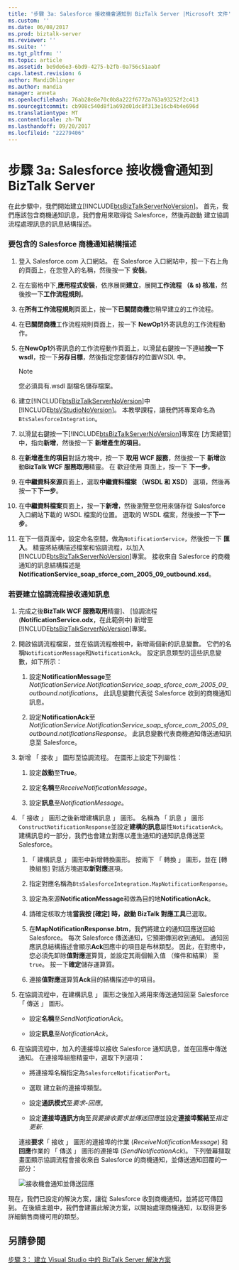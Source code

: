 ```yaml
---
title: '步驟 3a: Salesforce 接收機會通知到 BizTalk Server |Microsoft 文件'
ms.custom: ''
ms.date: 06/08/2017
ms.prod: biztalk-server
ms.reviewer: ''
ms.suite: ''
ms.tgt_pltfrm: ''
ms.topic: article
ms.assetid: be9de6e3-6bd9-4275-b2fb-0a756c51aabf
caps.latest.revision: 6
author: MandiOhlinger
ms.author: mandia
manager: anneta
ms.openlocfilehash: 76ab28e8e70c0b8a222f6772a763a93252f2c413
ms.sourcegitcommit: cb908c540d8f1a692d01dc8f313e16cb4b4e696d
ms.translationtype: MT
ms.contentlocale: zh-TW
ms.lasthandoff: 09/20/2017
ms.locfileid: "22279406"
---
```

# <a name="step-3a-receive-salesforce-opportunity-notification-into-biztalk-server"></a>步驟 3a: Salesforce 接收機會通知到 BizTalk Server
在此步驟中，我們開始建立[!INCLUDE[btsBizTalkServerNoVersion](../includes/btsbiztalkservernoversion-md.md)]。 首先，我們應該包含商機通知訊息，我們會用來取得從 Salesforce，然後再啟動 建立協調流程處理訊息的訊息結構描述。  
  
### <a name="to-include-the-salesforce-opportunities-notification-schema"></a>要包含的 Salesforce 商機通知結構描述  
  
1.  登入 Salesforce.com 入口網站。 在 Salesforce 入口網站中，按一下右上角的頁面上，在您登入的名稱，然後按一下 **安裝**。  
  
2.  在左窗格中下,**應用程式安裝**，依序展開**建立**，展開**工作流程 （& s) 核准**，然後按一下**工作流程規則**。  
  
3.  在**所有工作流程規則**頁面上，按一下**已關閉商機**您稍早建立的工作流程。  
  
4.  在**已關閉商機**工作流程規則頁面上，按一下  **NewOp1**外寄訊息的工作流程動作。  
  
5.  在**NewOp1**外寄訊息的工作流程動作頁面上，以滑鼠右鍵按一下連結**按一下 wsdl**，按一下**另存目標**，然後指定您要儲存的位置WSDL 中。  
  
    > [!NOTE]
    >  您必須具有.wsdl 副檔名儲存檔案。  
  
6.  建立[!INCLUDE[btsBizTalkServerNoVersion](../includes/btsbiztalkservernoversion-md.md)]中[!INCLUDE[btsVStudioNoVersion](../includes/btsvstudionoversion-md.md)]。 本教學課程，讓我們將專案命名為`BtsSalesforceIntegration`。  
  
7.  以滑鼠右鍵按一下[!INCLUDE[btsBizTalkServerNoVersion](../includes/btsbiztalkservernoversion-md.md)]專案在 [方案總管] 中，指向**新增**，然後按一下 **新增產生的項目**。  
  
8.  在**新增產生的項目**對話方塊中，按一下 **取用 WCF 服務**，然後按一下 **新增**啟動**BizTalk WCF 服務取用**精靈。 在 歡迎使用 頁面上，按一下 **下一步**。  
  
9. 在**中繼資料來源**頁面上，選取**中繼資料檔案 （WSDL 和 XSD）** 選項，然後再按一下**下一步**。  
  
10. 在**中繼資料檔案**頁面上，按一下**新增**，然後瀏覽至您用來儲存從 Salesforce 入口網站下載的 WSDL 檔案的位置。 選取的 WSDL 檔案，然後按一下**下一步**。  
  
11. 在下一個頁面中，設定命名空間，做為`NotificationService`，然後按一下 **匯入**。 精靈將結構描述檔案和協調流程，以加入[!INCLUDE[btsBizTalkServerNoVersion](../includes/btsbiztalkservernoversion-md.md)]專案。 接收來自 Salesforce 的商機通知的訊息結構描述是**NotificationService_soap_sforce_com_2005_09_outbound.xsd**。  
  
### <a name="to-create-an-orchestration-to-receive-the-notification-message"></a>若要建立協調流程接收通知訊息  
  
1.  完成之後**BizTalk WCF 服務取用**精靈]、 [協調流程 (**NotificationService.odx**，在此範例中) 新增至[!INCLUDE[btsBizTalkServerNoVersion](../includes/btsbiztalkservernoversion-md.md)]專案。  
  
2.  開啟協調流程檔案，並在協調流程檢視中，新增兩個新的訊息變數。 它們的名稱`NotificationMessage`和`NotificationAck`。 設定訊息類型的這些訊息變數，如下所示：  
  
    1.  設定**NotificationMessage**至*NotificationService.NotificationService_soap_sforce_com_2005_09_outbound.notifications*。 此訊息變數代表從 Salesforce 收到的商機通知訊息。  
  
    2.  設定**NotificationAck**至*NotificationService.NotificationService_soap_sforce_com_2005_09_outbound.notificationsResponse*。 此訊息變數代表商機通知傳送通知訊息至 Salesforce。  
  
3.  新增 「 接收 」 圖形至協調流程。 在圖形上設定下列屬性：  
  
    1.  設定**啟動**至**True**。  
  
    2.  設定**名稱**至*ReceiveNotificationMessage*。  
  
    3.  設定**訊息**至*NotificationMessage*。  
  
4.  「 接收 」 圖形之後新增建構訊息 」 圖形。 名稱為 「 訊息 」 圖形`ConstructNotificationResponse`並設定**建構的訊息**屬性`NotificationAck`。 建構訊息的一部分，我們也會建立對應以產生通知的通知訊息傳送至 Salesforce。  
  
    1.  「 建構訊息 」 圖形中新增轉換圖形。 按兩下 「 轉換 」 圖形，並在 [轉換組態] 對話方塊選取**新對應**選項。  
  
    2.  指定對應名稱為`BtsSalesforceIntegration.MapNotificationResponse`。  
  
    3.  設定為來源**NotificationMessage**和做為目的地**NotificationAck**。  
  
    4.  請確定核取方塊**當我按 [確定] 時，啟動 BizTalk 對應工具**已選取。  
  
    5.  在**MapNotificationResponse.btm**，我們將建立的通知回應送回給 Salesforce。 每次 Salesforce 傳送通知，它預期傳回收到通知。 通知回應訊息結構描述會顯示**Ack**回應中的項目是布林類型。 因此，在對應中，您必須先卸除**值對應**運算質，並設定其兩個輸入值 （條件和結果） 至`true`。 按一下**確定**儲存運算質。  
  
    6.  連接**值對應**運算質**Ack**目的結構描述中的項目。  
  
5.  在協調流程中，在建構訊息 」 圖形之後加入將用來傳送通知回至 Salesforce 「 傳送 」 圖形。  
  
    -   設定**名稱**至*SendNotificationAck*。  
  
    -   設定**訊息**至*NotificationAck*。  
  
6.  在協調流程中，加入的連接埠以接收 Salesforce 通知訊息，並在回應中傳送通知。 在連接埠組態精靈中，選取下列選項：  
  
    -   將連接埠名稱指定為`SalesforceNotificationPort`。  
  
    -   選取 建立新的連接埠類型。  
  
    -   設定**通訊模式**至*要求-回應*。  
  
    -   設定**連接埠通訊方向**至*我要接收要求並傳送回應*並設定**連接埠繫結**至*指定更新*.  
  
     連接**要求**「 接收 」 圖形的連接埠的作業 (*ReceiveNotificationMessage*) 和**回應**作業的 「 傳送 」 圖形的連接埠 (*SendNotificationAck*)。 下列螢幕擷取畫面顯示協調流程會接收來自 Salesforce 的商機通知，並傳送通知回覆的一部分：  
  
     ![接收機會通知並傳送回應](../core/media/bts-sf-recvnotificationorch.jpg "BTS_SF_RecvNotificationOrch")  
  
 現在，我們已設定的解決方案，讓從 Salesforce 收到商機通知，並將認可傳回到。 在後續主題中，我們會建置此解決方案，以開始處理商機通知，以取得更多詳細銷售商機可用的類型。  
  
## <a name="see-also"></a>另請參閱  
 [步驟 3： 建立 Visual Studio 中的 BizTalk Server 解決方案](../core/step-3-create-the-biztalk-server-solution-in-visual-studio.md)